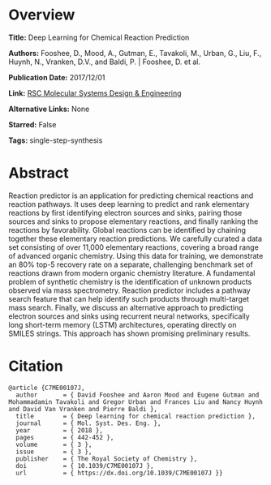 # Overview
**Title:**
Deep Learning for Chemical Reaction Prediction

**Authors:**
Fooshee, D., Mood, A., Gutman, E., Tavakoli, M., Urban, G., Liu, F., Huynh, N., Vranken, D.V., and Baldi, P. |
Fooshee, D. et al.

**Publication Date:**
2017/12/01

**Link:**
[RSC Molecular Systems Design & Engineering](https://pubs.rsc.org/en/content/articlelanding/2018/me/c7me00107j)

**Alternative Links:**
None

**Starred:**
False

**Tags:**
single-step-synthesis


# Abstract
Reaction predictor is an application for predicting chemical reactions and reaction pathways.
It uses deep learning to predict and rank elementary reactions by first identifying electron sources and sinks, pairing those sources and sinks to propose elementary reactions, and finally ranking the reactions by favorability.
Global reactions can be identified by chaining together these elementary reaction predictions.
We carefully curated a data set consisting of over 11,000 elementary reactions, covering a broad range of advanced organic chemistry.
Using this data for training, we demonstrate an 80% top-5 recovery rate on a separate, challenging benchmark set of reactions drawn from modern organic chemistry literature.
A fundamental problem of synthetic chemistry is the identification of unknown products observed via mass spectrometry.
Reaction predictor includes a pathway search feature that can help identify such products through multi-target mass search.
Finally, we discuss an alternative approach to predicting electron sources and sinks using recurrent neural networks, specifically long short-term memory (LSTM) architectures, operating directly on SMILES strings.
This approach has shown promising preliminary results.


# Citation
```
@article {C7ME00107J,
  author       = { David Fooshee and Aaron Mood and Eugene Gutman and Mohammadamin Tavakoli and Gregor Urban and Frances Liu and Nancy Huynh and David Van Vranken and Pierre Baldi },
  title        = { Deep learning for chemical reaction prediction },
  journal      = { Mol. Syst. Des. Eng. },
  year         = { 2018 },
  pages        = { 442-452 },
  volume       = { 3 },
  issue        = { 3 },
  publisher    = { The Royal Society of Chemistry },
  doi          = { 10.1039/C7ME00107J },
  url          = { https://dx.doi.org/10.1039/C7ME00107J }}
```

